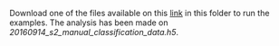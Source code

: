Download one of the files available on this  [link](https://git.gfz-potsdam.de/EnMAP/sentinel2_manual_classification_clouds) in this folder to run the examples.
The analysis has been made on *20160914_s2_manual_classification_data.h5*.